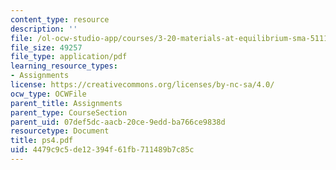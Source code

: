 ```yaml
---
content_type: resource
description: ''
file: /ol-ocw-studio-app/courses/3-20-materials-at-equilibrium-sma-5111-fall-2003/4479c9c5de12394f61fb711489b7c85c_ps4.pdf
file_size: 49257
file_type: application/pdf
learning_resource_types:
- Assignments
license: https://creativecommons.org/licenses/by-nc-sa/4.0/
ocw_type: OCWFile
parent_title: Assignments
parent_type: CourseSection
parent_uid: 07def5dc-aacb-20ce-9edd-ba766ce9838d
resourcetype: Document
title: ps4.pdf
uid: 4479c9c5-de12-394f-61fb-711489b7c85c
---
```


